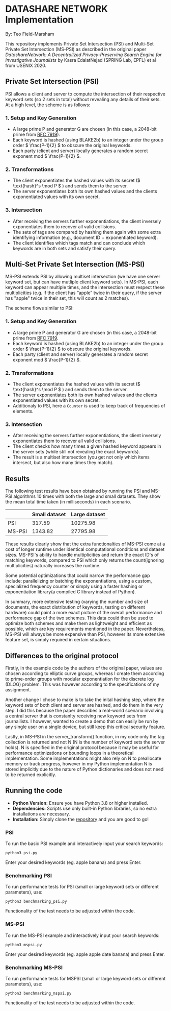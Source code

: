 # DATASHARE NETWORK Implementation

By: Teo Field-Marsham

This repository implements Private Set Intersection (PSI) and Multi-Set Private Set Intersection (MS-PSI) as described in the original paper *DatashareNetwork: A Decentralized Privacy-Preserving Search Engine for Investigative Journalists* by Kasra EdalatNejad (SPRING Lab, EPFL) et al from USENIX 2020.

## Private Set Intersection (PSI)

PSI allows a client and server to compute the intersection of their respective keyword sets (so 2 sets in total) without revealing any details of their sets. At a high level, the scheme is as follows:

### 1. Setup and Key Generation

- A large prime P and generator G are chosen (in this case, a 2048-bit prime from [RFC 7919](https://datatracker.ietf.org/doc/html/rfc7919)).  
- Each keyword is hashed (using BLAKE2b) to an integer under the group order $ \frac{P-1}{2} $ to obscure the original keywords.
- Each party (client and server) locally generates a random secret exponent mod $ \frac{P-1}{2} $.

### 2. Transformations

- The client exponentiates the hashed values with its secret ($ \text{hash}^s \mod P $
) and sends them to the server.
- The server exponentiates both its own hashed values and the clients exponentiated values with its own secret.

### 3. Intersection

- After receiving the servers further exponentiations, the client inversely exponentiates them to recover all valid collisions.
- The sets of tags are compared by hashing them again with some extra identifying information (e.g., document ID + exponentiated keyword).
- The client identifies which tags match and can conclude which keywords are in both sets and satisfy their query.

## Multi-Set Private Set Intersection (MS-PSI)

MS-PSI extends PSI by allowing multiset intersection (we have one server keyword set, but can have mutliple client keyword sets). In MS-PSI, each keyword can appear multiple times, and the intersection must respect these multiplicities (e.g. if the client has “apple” twice in their query, if the server has "apple" twice in their set, this will count as 2 matches).

The scheme flows similar to PSI:

### 1. Setup and Key Generation

- A large prime P and generator G are chosen (in this case, a 2048-bit prime from [RFC 7919](https://datatracker.ietf.org/doc/html/rfc7919).  
- Each keyword is hashed (using BLAKE2b) to an integer under the group order $ \frac{P-1}{2} $ to obscure the original keywords.
- Each party (client and server) locally generates a random secret exponent mod $ \frac{P-1}{2} $.

### 2. Transformations

- The client exponentiates the hashed values with its secret ($ \text{hash}^s \mod P $
) and sends them to the server.
- The server exponentiates both its own hashed values and the clients exponentiated values with its own secret.
- Additionaly to PSI, here a `Counter` is used to keep track of frequencies of elements.

### 3. Intersection

- After receiving the servers further exponentiations, the client inversely exponentiates them to recover all valid collisions.
- The client checks how many times a given hashed keyword appears in the server sets (while still not revealing the exact keywords).
- The result is a multiset intersection (you get not only which items intersect, but also how many times they match). 

## Results

The following test results have been obtained by running the PSI and MS-PSI algorithms 10 times with both the large and small datasets. They show the mean total time taken (in milliseconds) in each scenario. 

|        | Small dataset | Large dataset |   
|--------|---------------|---------------|
| PSI    |     317.59    |    10275.98   |
| MS-PSI |    1343.82    |    27795.98   |

These results clearly show that the extra functionalties of MS-PSI come at a cost of longer runtime under identical computational conditions and dataset sizes. MS-PSI's ability to handle multiplicities and return the exact ID's of matching keywords, compared to PSI which only returns the count(ignoring multiplicities) naturally increases the runtime.

Some potential optimizations that could narrow the performance gap include: parallelizing or batching the exponentiations, using a custom, specialized frequency counter or simply using a faster hashing or exponentiation library(a compiled C library instead of Python). 

In summary, more extensive testing (varying the number and size of documents, the exact distribution of keywords, testing on different hardware) could paint a more exact picture of the overall performance and performance gap of the two schemes. This data could then be used to optimize both schemes and make them as lightweight and efficient as possible, which are key requirements mentioned in the paper. Nevertheless, MS-PSI will always be more expensive than PSI, however its more extensive feature set, is simply required in certain situations.

## Differences to the original protocol

Firstly, in the example code by the authors of the original paper, values are chosen according to elliptic curve groups, whereas I create them according to prime-order groups with modular exponentiation for the discrete log (DLOG) problem. This was however according to the specifications of my assignment.

Another change I chose to make is to take the inital hashing step, where the keyword sets of both client and server are hashed, and do them in the very step. I did this because the paper describes a real-world scenario involving a central server that is constanlty receiving new keyword sets from journailists. I however, wanted to create a demo that can easily be run by any single user on a single device, but still keep this critical security feature. 

Lastly, in MS-PSI in the server_transform() function, in my code only the tag collection is returned and not N (N is the number of keyword sets the server holds). N is specified in the original protocol because it may be useful for performance optimizations or bounding loops in a theoretical implementation. Some implementations might also rely on N to preallocate memory or track progress, however in my Python implementation N is stored implicitly due to the nature of Python dictionaries and does not need to be returned explicitly. 

## Running the code

- **Python Version:** Ensure you have Python 3.8 or higher installed.
- **Dependencies:** Scripts use only built-in Python libraries, so no extra installations are necessary.
- **Installation:** Simply clone the [repository](https://github.com/TeoField-Marsham/Datashare_Network_implementation) and you are good to go! 

### PSI
To run the basic PSI example and interactively input your search keywords:

    python3 psi.py
    
Enter your desired keywords (eg. apple banana) and press Enter.

### Benchmarking PSI
To run performance tests for PSI (small or large keyword sets or different parameters), use:

    python3 benchmarking_psi.py
    
Functionality of the test needs to be adjusted within the code.

### MS-PSI
To run the MS-PSI example and interactively input your search keywords:

    python3 mspsi.py
    
Enter your desired keywords (eg. apple apple date banana) and press Enter.

### Benchmarking MS-PSI
To run performance tests for MSPSI (small or large keyword sets or different parameters), use:

    python3 benchmarking_mspsi.py
    
Functionality of the test needs to be adjusted within the code.
